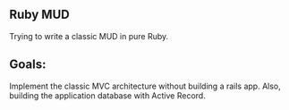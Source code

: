 ## Ruby MUD

Trying to write a classic MUD in pure Ruby.

## Goals:

Implement the classic MVC architecture without building a rails app.
Also, building the application database with Active Record.
